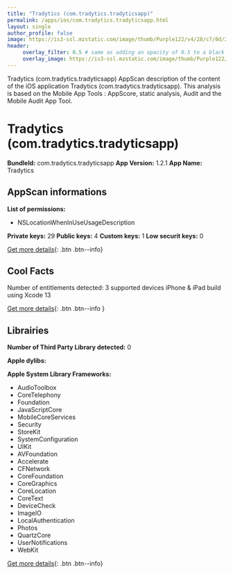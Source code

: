 ```yaml
---
title: "Tradytics (com.tradytics.tradyticsapp)"
permalink: /apps/ios/com.tradytics.tradyticsapp.html
layout: single
author_profile: false
image: https://is3-ssl.mzstatic.com/image/thumb/Purple122/v4/28/c7/0d/28c70d18-8362-ed00-bdd1-eb68cd23cd42/AppIcon-0-0-1x_U007emarketing-0-0-0-7-0-0-sRGB-0-0-0-GLES2_U002c0-512MB-85-220-0-0.png/512x512bb.jpg
header: 
     overlay_filter: 0.5 # same as adding an opacity of 0.5 to a black background
     overlay_image: https://is3-ssl.mzstatic.com/image/thumb/Purple122/v4/28/c7/0d/28c70d18-8362-ed00-bdd1-eb68cd23cd42/AppIcon-0-0-1x_U007emarketing-0-0-0-7-0-0-sRGB-0-0-0-GLES2_U002c0-512MB-85-220-0-0.png/512x512bb.jpg
---
```

Tradytics (com.tradytics.tradyticsapp) AppScan description of the content of the iOS application Tradytics (com.tradytics.tradyticsapp). This analysis is based on the Mobile App Tools : AppScore, static analysis, Audit and the Mobile Audit App Tool.

# Tradytics (com.tradytics.tradyticsapp)

**BundleId:** com.tradytics.tradyticsapp
**App Version:** 1.2.1
**App Name:** Tradytics


## AppScan informations 

**List of permissions:** 
- NSLocationWhenInUseUsageDescription
  
  
**Private keys:** 29
**Public keys:** 4
**Custom keys:** 1
**Low securit keys:** 0
  
[Get more details](/pricing.html){: .btn .btn--info}

## Cool Facts

Number of entitlements detected: 3
supported devices iPhone & iPad
build using Xcode 13
  
[Get more details](/pricing.html){: .btn .btn--info }

## Librairies 
**Number of Third Party Library detected:** 0


**Apple dylibs:**


**Apple System Library Frameworks:**
- AudioToolbox
- CoreTelephony
- Foundation
- JavaScriptCore
- MobileCoreServices
- Security
- StoreKit
- SystemConfiguration
- UIKit
- AVFoundation
- Accelerate
- CFNetwork
- CoreFoundation
- CoreGraphics
- CoreLocation
- CoreText
- DeviceCheck
- ImageIO
- LocalAuthentication
- Photos
- QuartzCore
- UserNotifications
- WebKit


  
[Get more details](/pricing.html){: .btn .btn--info}


